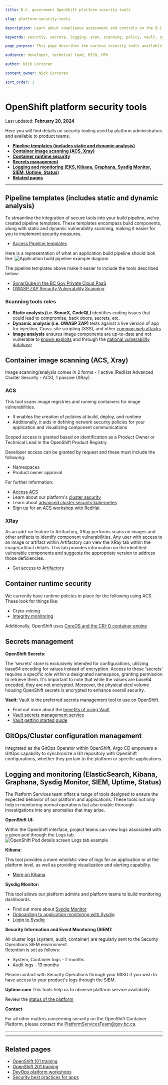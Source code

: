 ```yaml
---
title: B.C. government OpenShift platform security tools

slug: platform-security-tools

description: Learn about compliance assessment and controls on the B.C. Government OpenShift Private Cloud Platform as a Service.

keywords: security, secrets, logging, scan, scanning, policy, vault, sysdig, hashicorp

page_purpose: This page describes the various security tools available on the platform

audience: developer, technical lead, MISO, MPO

author: Nick Corcoran 

content_owner: Nick Corcoran

sort_order: 3
---
```

# OpenShift platform security tools
Last updated: **February 20, 2024**

Here you will find details on security tooling used by platform administrators and available to product teams.

* [**Pipeline templates (includes static and dynamic analysis)**](#pipeline-templates-includes-static-and-dynamic-analysis)
* [**Container image scanning (ACS, Xray)**](#container-image-scanning-acs-xray)
* [**Container runtime security**](#container-runtime-security)
* [**Secrets management**](#secrets-management)
* [**Logging and monitoring (EKS, Kibana, Graphana, Sysdig Monitor, SIEM, Uptime, Status)**](#logging-and-monitoring-eks-kibana-graphana-sysdig-monitor-siem-uptime-status)
* [**Related pages**](#other-important-considerations)

<!-- ### End of "On this page" --> 
---

## Pipeline templates (includes static and dynamic analysis)

To streamline the integration of secure tools into your build pipeline, we've created pipeline templates. These templates encompass build components, along with static and dynamic vulnerability scanning, making it easier for you to implement security measures.

* [Access Pipeline templates](https://github.com/bcgov/Security-pipeline-templates/)

Here is a representation of what an application build pipeline should look like:
![Application build pipeline example diagram](../../images/PipelineSecurity.png)

The pipeline templates above make it easier to include the tools described below:

* [SonarQube in the BC Gov Private Cloud PaaS](../reusable-code-and-services/reusable-services-list.md#sonarqube-in-the-bc-gov-private-cloud-paas)
* [OWASP ZAP Security Vulnerability Scanning](../reusable-code-and-services/reusable-services-list.md#owasp-zap-security-vulnerability-scanning)

### Scanning tools roles 

* **Static analysis (i.e. SonarX, CodeQL)** identifies coding issues that could lead to compromise, back doors, secrets, etc.
* **Dynamic analysis (i.e. OWASP ZAP)** tests against a live version of app for injection, Cross-site scripting (XSS), and other [common web attacks](https://owasp.org/www-project-top-ten/)
* **Image analysis** ensures image components are up-to-date and not vulnerable to [known exploits](https://cve.mitre.org/) and through the  [national vulnerability database](https://nvd.nist.gov/)

## Container image scanning (ACS, Xray)
Image scanning/analysis comes in 2 forms - 1 active (RedHat Advanced Cluster Security - ACS), 1 passive (XRay).

### ACS

This tool scans image registries and running containers for image vulnerabilities.

* It enables the creation of policies at build, deploy, and runtime
* Additionally, it aids in defining network security policies for your application and visualizing component communications

Scoped access is granted based on identification as a Product Owner or Technical Lead in the OpenShift Product Registry.  

Developer access can be granted by request and these must include the following:

- Namespaces
- Product owner approval

For further information:

* [Access ACS](https://acs.developer.gov.bc.ca)
* Learn about our platform's [cluster security](https://digital.gov.bc.ca/cloud/services/private/products-tools/cluster-security/)
* Learn about [advanced cluster security kubernetes](https://www.redhat.com/en/technologies/cloud-computing/openshift/advanced-cluster-security-kubernetes)
* Sign up for an [ACS workshop with RedHat](https://redhat-scholars.github.io/acs-workshop/acs-workshop/index.html)

### XRay

As an add-on feature to Artifactory, XRay performs scans on images and other artifacts to identify component vulnerabilities. Any user with access to an image or artifact within Artifactory can view the XRay tab within the image/artifact details. This tab provides information on the identified vulnerable components and suggests the appropriate version to address those deficiencies.

 * Get access to [Artifactory](https://artifacts.developer.gov.bc.ca/ui/login/)

## Container runtime security

We currently have runtime policies in place for the following using ACS.  These look for things like:

* Cryto-mining
* [Integrity monitoring](https://docs.openshift.com/acs/3.66/operating/manage-security-policies.html)

Additionally, OpenShift uses [CoreOS and the CRI-O container engine](https://docs.openshift.com/container-platform/4.10/architecture/architecture-rhcos.html)

## Secrets management
**OpenShift Secrets:**

The 'secrets' store is exclusively intended for configurations, utilizing base64 encoding for values instead of encryption. Access to these 'secrets' requires a specific role within a designated namespace, granting permission to retrieve them. It's important to note that while the values are base64 encoded, they are not encrypted. Moreover, the physical etcd volume housing OpenShift secrets is encrypted to enhance overall security.

**Vault:**
Vault is the preferred secrets management tool to use on OpenShift.

* Find out more about the [benefits of using Vault](https://digital.gov.bc.ca/cloud/services/private/products-tools/vault/)
* [Vault secrets management service](../secrets-management/vault-secrets-management-service.md)
* [Vault getting started guide](../secrets-management/vault-getting-started-guide.md)

## GitOps/Cluster configuration management

Integrated as the GitOps Operator within OpenShift, Argo CD empowers a GitOps capability to synchronize a Git repository with OpenShift configurations, whether they pertain to the platform or specific applications. 

## Logging and monitoring (ElasticSearch, Kibana, Graphana, Sysdig Monitor, SIEM, Uptime, Status)

The Platform Services team offers a range of tools designed to ensure the expected behavior of our platform and applications. These tools not only help in monitoring normal operations but also enable thorough investigations into any anomalies that may arise.

**OpenShift UI:**

Within the OpenShift interface, project teams can view logs associated with a given pod through the Logs tab.  
![OpenShift Pod details screen Logs tab example](../../images/openshift-pod-details-logs-tab-example.jpg)

**Kibana:**

This tool provides a more wholistic view of logs for an application or at the platform level, as well as providing visualization and alerting capability.

* [More on Kibana](https://kibana-openshift-logging.apps.silver.devops.gov.bc.ca/)

**Sysdig Monitor:**

This tool allows our platform admins and platform teams to build monitoring dashboards.

- Find out more about [Sysdig Monitor](https://digital.gov.bc.ca/cloud/services/private/products-tools/sysdig/)
- [Onboarding to application monitoring with Sysdig](../app-monitoring/sysdig-monitor-onboarding.md)
- [Login to Sysdig](https://app.sysdigcloud.com/#/login)

**Security Information and Event Monitoring (SIEM):**

All cluster logs (system, audit, container) are regularly sent to the Security Operations SIEM environment.  
Retention is set as follows:

- System, Container logs - 2 months
- Audit logs - 13 months

Please contact with Security Operations through your MISO if you wish to have access to your product's logs through the SIEM.  

**Uptime.com**
This tools help us to observe platform service availability.

Review the [status of the platform](https://status.developer.gov.bc.ca/)

**Contact**

For all other matters concerning security on the OpenShift Container Platform, please contact the [PlatformServicesTeam@gov.bc.ca](mailto:PlatformServicesTeam@gov.bc.ca).

---
---
## Related pages

* [OpenShift 101 training](https://digital.gov.bc.ca/cloud/services/private/support/openshift-101/)
* [OpenShift 201 training](https://digital.gov.bc.ca/cloud/services/private/support/openshift-201/)
* [DevOps platform workshops](https://github.com/bcdevops/devops-platform-workshops)
* [Security best practices for apps](../security-and-privacy-compliance/security-best-practices-for-apps.md)


